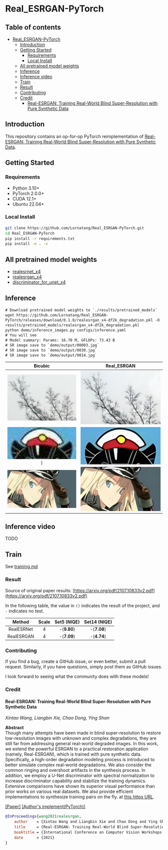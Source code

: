 # Real_ESRGAN-PyTorch

## Table of contents

- [Real_ESRGAN-PyTorch](#real_esrgan-pytorch)
    - [Introduction](#introduction)
    - [Getting Started](#getting-started)
        - [Requirements](#requirements)
        - [Local Install](#local-install)
    - [All pretrained model weights](#all-pretrained-model-weights)
    - [Inference](#inference)
    - [Inference video](#inference-video)
    - [Train](#train)
    - [Result](#result)
    - [Contributing](#contributing)
    - [Credit](#credit)
        - [Real-ESRGAN: Training Real-World Blind Super-Resolution with Pure Synthetic Data](#real-esrgan-training-real-world-blind-super-resolution-with-pure-synthetic-data)

## Introduction

This repository contains an op-for-op PyTorch reimplementation of [Real-ESRGAN: Training Real-World Blind Super-Resolution with Pure Synthetic Data](https://arxiv.org/abs/2107.10833v2).

## Getting Started

### Requirements

- Python 3.10+
- PyTorch 2.0.0+
- CUDA 12.1+
- Ubuntu 22.04+

### Local Install

```bash
git clone https://github.com/Lornatang/Real_ESRGAN-PyTorch.git
cd Real_ESRGAN-PyTorch
pip install -r requirements.txt
pip install -e . -v
```

## All pretrained model weights

- [realesrnet_x4](https://github.com/Lornatang/Real_ESRGAN-PyTorch/releases/download/0.1.0/realesrnet_x4-df2k_degradation.pkl)
- [realesrgan_x4](https://github.com/Lornatang/Real_ESRGAN-PyTorch/releases/download/0.1.0/realesrgan_x4-df2k_degradation.pkl)
- [discriminator_for_unet_x4](https://github.com/Lornatang/Real_ESRGAN-PyTorch/releases/download/0.1.0/discriminator_for_unet_x4-df2k_degradation.pkl)

## Inference

```shell
# Download pretrained model weights to `./results/pretrained_models`
wget https://github.com/Lornatang/Real_ESRGAN-PyTorch/releases/download/0.1.0/realesrgan_x4-df2k_degradation.pkl -O results/pretrained_models/realesrgan_x4-df2k_degradation.pkl
python demo/inference_images.py configs/inference.yaml
# You will see
# Model summary: Params: 16.70 M, GFLOPs: 73.43 B
# SR image save to `demo/output/00003.jpg`
# SR image save to `demo/output/0030.jpg`
# SR image save to `demo/output/0014.jpg`
```

|                       Bicubic                        |                         Real_ESRGAN                          |
|:----------------------------------------------------:|:------------------------------------------------------------:|
| ![00003_bicubic_x4.jpg](figure/00003_bicubic_x4.jpg) | ![00003_real_esrgan_x4.jpg](figure/00003_real_esrgan_x4.jpg) |
| ![0014_bicubic_x4.jpg](figure/0014_bicubic_x4.jpg))  |  ![0014_real_esrgan_x4.jpg](figure/0014_real_esrgan_x4.jpg)  |
|  ![0030_bicubic_x4.jpg](figure/0030_bicubic_x4.jpg)  |  ![0030_real_esrgan_x4.jpg](figure/0030_real_esrgan_x4.jpg)  |

## Inference video

TODO

## Train

See [training.md](docs/training.md)

### Result

Source of original paper results: [https://arxiv.org/pdf/2107.10833v2.pdf](https://arxiv.org/pdf/2107.10833v2.pdf)

In the following table, the value in `()` indicates the result of the project, and `-` indicates no test.

|   Method   | Scale | Set5 (NIQE) | Set14 (NIQE) |
|:----------:|:-----:|:-----------:|:------------:|
| RealESRNet |   4   | -(**9.80**) | -(**7.08**)  |
| RealESRGAN |   4   | -(**7.09**) | -(**4.74**)  |

### Contributing

If you find a bug, create a GitHub issue, or even better, submit a pull request. Similarly, if you have questions,
simply post them as GitHub issues.

I look forward to seeing what the community does with these models!

### Credit

#### Real-ESRGAN: Training Real-World Blind Super-Resolution with Pure Synthetic Data

_Xintao Wang, Liangbin Xie, Chao Dong, Ying Shan_ <br>

**Abstract** <br>
Though many attempts have been made in blind super-resolution to restore low-resolution images with unknown and complex
degradations, they are still far from addressing general real-world degraded images. In this work, we extend the
powerful ESRGAN to a practical restoration application (namely, Real-ESRGAN), which is trained with pure synthetic data.
Specifically, a high-order degradation modeling process is introduced to better simulate complex real-world
degradations. We also consider the common ringing and overshoot artifacts in the synthesis process. In addition, we
employ a U-Net discriminator with spectral normalization to increase discriminator capability and stabilize the training
dynamics. Extensive comparisons have shown its superior visual performance than prior works on various real datasets. We
also provide efficient implementations to synthesize training pairs on the fly.
at [this https URL](https://github.com/xinntao/ESRGAN).

[[Paper]](https://arxiv.org/pdf/2107.10833v2.pdf) [[Author's implement(PyTorch)]](https://github.com/xinntao/Real-ESRGAN)

```bibtex
@InProceedings{wang2021realesrgan,
    author    = {Xintao Wang and Liangbin Xie and Chao Dong and Ying Shan},
    title     = {Real-ESRGAN: Training Real-World Blind Super-Resolution with Pure Synthetic Data},
    booktitle = {International Conference on Computer Vision Workshops (ICCVW)},
    date      = {2021}
}
```
